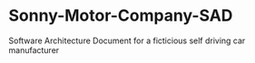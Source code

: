 # Sonny-Motor-Company-SAD

Software Architecture Document for a ficticious self driving car manufacturer
